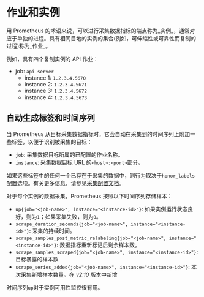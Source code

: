 # 作业和实例

用 Prometheus 的术语来说，可以进行采集数据指标的端点称为\_实例\_，通常对应于单独的进程。具有相同目地的实例的集合(例如，可伸缩性或可靠性而复制的过程)称为\_作业\_。

例如，具有四个复制实例的 API 作业：

* job: `api-server`
  * instance 1: `1.2.3.4.5670`
  * instance 2: `1.2.3.4.5671`
  * instance 3: `1.2.3.4.5672`
  * instance 4: `1.2.3.4.5673`

## 自动生成标签和时间序列 <a href="#automatically-generated-labels-and-time-series" id="automatically-generated-labels-and-time-series"></a>

当 Prometheus 从目标采集数据指标时，它会自动在采集到的时间序列上附加一些标签，以便于识别被采集的目标：

* `job`: 采集数据目标所属的已配置的作业名称。
* `instance`: 采集数据目标 URL 的`<host>:<port>`部分。

如果这些标签中的任何一个已存在于采集的数据中，则行为取决于`honor_labels`配置选项。有关更多信息，请参见[采集配置文档](../prometheus/configuration/configuration.md#scrape\_config)。

对于每个实例的数据采集，Prometheus 按照以下时间序列存储样本：

* `up{job="<job-name>", instance="<instance-id>"}`: 如果实例运行状态良好，则为`1`；如果采集失败，则为`0`。
* `scrape_duration_seconds{job="<job-name>", instance="<instance-id>"}`: 采集的持续时间。
* `scrape_samples_post_metric_relabeling{job="<job-name>", instance="<instance-id>"}`: 数据指标重新标记后剩余样本数。
* `scrape_samples_scraped{job="<job-name>", instance="<instance-id>"}`: 目标暴露的样本数
* `scrape_series_added{job="<job-name>", instance="<instance-id>"}`: 本次采集新增样本数量。在 _v2.10_ 版本中新增

时间序列`up`对于实例可用性监控很有用。
